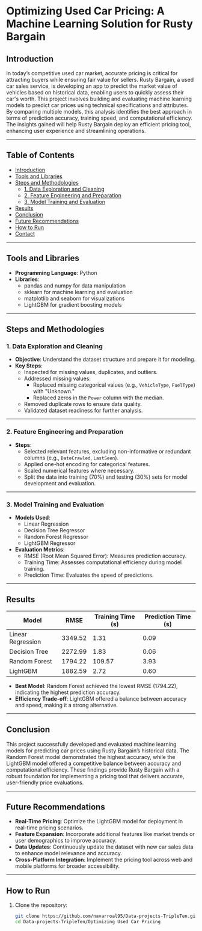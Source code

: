 # **Optimizing Used Car Pricing: A Machine Learning Solution for Rusty Bargain**

## **Introduction**
In today’s competitive used car market, accurate pricing is critical for attracting buyers while ensuring fair value for sellers. Rusty Bargain, a used car sales service, is developing an app to predict the market value of vehicles based on historical data, enabling users to quickly assess their car's worth. This project involves building and evaluating machine learning models to predict car prices using technical specifications and attributes. By comparing multiple models, this analysis identifies the best approach in terms of prediction accuracy, training speed, and computational efficiency. The insights gained will help Rusty Bargain deploy an efficient pricing tool, enhancing user experience and streamlining operations.

---

## **Table of Contents**
- [Introduction](#introduction)
- [Tools and Libraries](#tools-and-libraries)
- [Steps and Methodologies](#steps-and-methodologies)
  - [1. Data Exploration and Cleaning](#1-data-exploration-and-cleaning)
  - [2. Feature Engineering and Preparation](#2-feature-engineering-and-preparation)
  - [3. Model Training and Evaluation](#3-model-training-and-evaluation)
- [Results](#results)
- [Conclusion](#conclusion)
- [Future Recommendations](#future-recommendations)
- [How to Run](#how-to-run)
- [Contact](#contact)

---

## **Tools and Libraries**
- **Programming Language**: Python
- **Libraries**:
  - pandas and numpy for data manipulation
  - sklearn for machine learning and evaluation
  - matplotlib and seaborn for visualizations
  - LightGBM for gradient boosting models

---

## **Steps and Methodologies**

### **1. Data Exploration and Cleaning**
- **Objective**: Understand the dataset structure and prepare it for modeling.
- **Key Steps**:
  - Inspected for missing values, duplicates, and outliers.
  - Addressed missing values:
    - Replaced missing categorical values (e.g., `VehicleType`, `FuelType`) with "Unknown."
    - Replaced zeros in the `Power` column with the median.
  - Removed duplicate rows to ensure data quality.
  - Validated dataset readiness for further analysis.

---

### **2. Feature Engineering and Preparation**
- **Steps**:
  - Selected relevant features, excluding non-informative or redundant columns (e.g., `DateCrawled`, `LastSeen`).
  - Applied one-hot encoding for categorical features.
  - Scaled numerical features where necessary.
  - Split the data into training (70%) and testing (30%) sets for model development and evaluation.

---

### **3. Model Training and Evaluation**
- **Models Used**:
  - Linear Regression
  - Decision Tree Regressor
  - Random Forest Regressor
  - LightGBM Regressor
- **Evaluation Metrics**:
  - RMSE (Root Mean Squared Error): Measures prediction accuracy.
  - Training Time: Assesses computational efficiency during model training.
  - Prediction Time: Evaluates the speed of predictions.

---

## **Results**
| **Model**             | **RMSE**  | **Training Time (s)** | **Prediction Time (s)** |
|------------------------|-----------|------------------------|--------------------------|
| Linear Regression      | 3349.52   | 1.31                   | 0.09                    |
| Decision Tree          | 2272.99   | 1.83                   | 0.06                    |
| Random Forest          | 1794.22   | 109.57                 | 3.93                    |
| LightGBM               | 1882.59   | 2.72                   | 0.60                    |

- **Best Model**: Random Forest achieved the lowest RMSE (1794.22), indicating the highest prediction accuracy.
- **Efficiency Trade-off**: LightGBM offered a balance between accuracy and speed, making it a strong alternative.

---

## **Conclusion**
This project successfully developed and evaluated machine learning models for predicting car prices using Rusty Bargain’s historical data. The Random Forest model demonstrated the highest accuracy, while the LightGBM model offered a competitive balance between accuracy and computational efficiency. These findings provide Rusty Bargain with a robust foundation for implementing a pricing tool that delivers accurate, user-friendly price evaluations.

---

## **Future Recommendations**
- **Real-Time Pricing**: Optimize the LightGBM model for deployment in real-time pricing scenarios.
- **Feature Expansion**: Incorporate additional features like market trends or user demographics to improve accuracy.
- **Data Updates**: Continuously update the dataset with new car sales data to enhance model relevance and accuracy.
- **Cross-Platform Integration**: Implement the pricing tool across web and mobile platforms for broader accessibility.

---

## **How to Run**
1. Clone the repository:
   ```bash
   git clone https://github.com/navarroal95/Data-projects-TripleTen.git
   cd Data-projects-TripleTen/Optimizing Used Car Pricing

